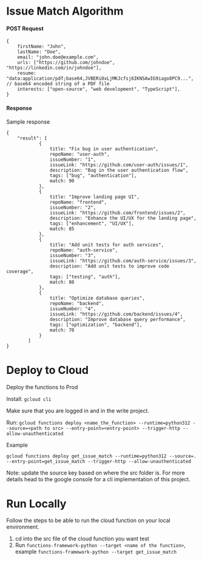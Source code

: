 # Issue Match Algorithm

#### POST Request
```
{
    firstName: "John",
    lastName: "Doe",
    email: "john.doe@example.com",
    urls: ["https://github.com/johndoe", "https://linkedin.com/in/johndoe"],
    resume: "data:application/pdf;base64,JVBERi0xLjMKJcfsj6IKNSAwIG9iago8PC9...", // base64 encoded string of a PDF file
    interests: ["open-source", "web development", "TypeScript"],
}
```

#### Response
Sample response

```
{
    "result": [
            {
                title: "Fix bug in user authentication",
                repoName: "user-auth",
                issueNumber: "1",
                issueLink: "https://github.com/user-auth/issues/1",
                description: "Bug in the user authentication flow",
                tags: ["bug", "authentication"],
                match: 90
            },
            {
                title: "Improve landing page UI",
                repoName: "frontend",
                issueNumber: "2",
                issueLink: "https://github.com/frontend/issues/2",
                description: "Enhance the UI/UX for the landing page",
                tags: ["enhancement", "UI/UX"],
                match: 85
            },
            {
                title: "Add unit tests for auth services",
                repoName: "auth-service",
                issueNumber: "3",
                issueLink: "https://github.com/auth-service/issues/3",
                description: "Add unit tests to improve code coverage",
                tags: ["testing", "auth"],
                match: 80
            },
            {
                title: "Optimize database queries",
                repoName: "backend",
                issueNumber: "4",
                issueLink: "https://github.com/backend/issues/4",
                description: "Improve database query performance",
                tags: ["optimization", "backend"],
                match: 70
            }
        ]
}
```

# Deploy to Cloud

Deploy the functions to Prod

Install: `gcloud cli`

Make sure that you are logged in and in the write project.

Run: `gcloud functions deploy <name_the_function> --runtime=python312 --source=<path to src> --entry-point=<entry-point> --trigger-http --allow-unauthenticated`

Example

`gcloud functions deploy get_issue_match --runtime=python312 --source=. --entry-point=get_issue_match --trigger-http --allow-unauthenticated`

Note: update the source key based on where the src folder is. For more details head to the google console for a cli implementation of this project.

# Run Locally

Follow the steps to be able to run the cloud function on your local environment.

1. cd into the src file of the cloud function you want test
2. Run `functions-framework-python --target <name of the function>`, example `functions-framework-python --target get_issue_match`